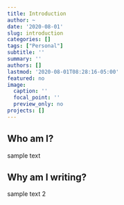 ```yaml
---
title: Introduction
author: ~
date: '2020-08-01'
slug: introduction
categories: []
tags: ["Personal"]
subtitle: ''
summary: ''
authors: []
lastmod: '2020-08-01T08:28:16-05:00'
featured: no
image:
  caption: ''
  focal_point: ''
  preview_only: no
projects: []
---
```


## Who am I?

sample text

## Why am I writing?

sample text 2